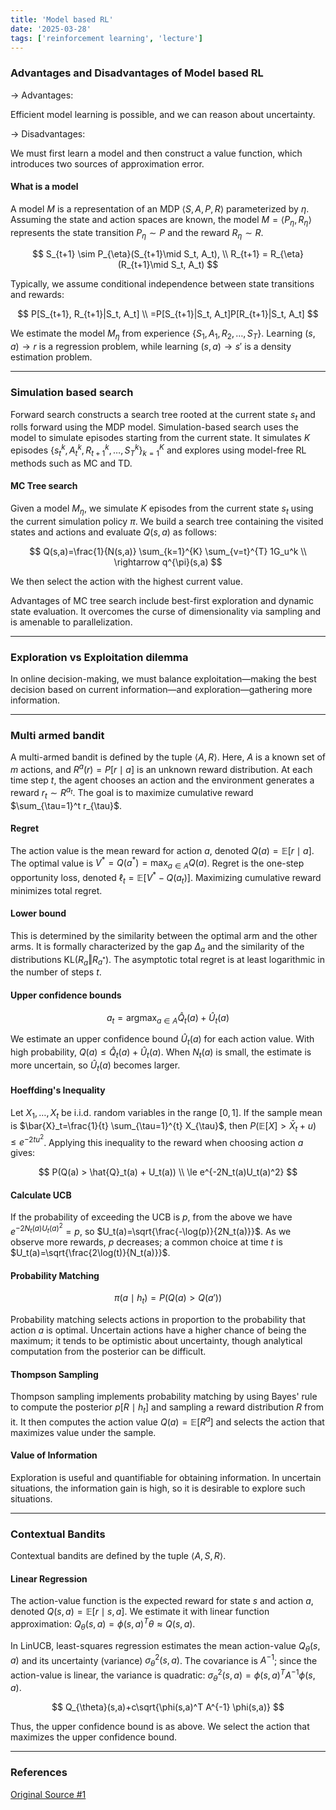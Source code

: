 ```yaml
---
title: 'Model based RL'
date: '2025-03-28'
tags: ['reinforcement learning', 'lecture']
---
```


### Advantages and Disadvantages of Model based RL

→ Advantages:

Efficient model learning is possible, and we can reason about uncertainty.

→ Disadvantages:

We must first learn a model and then construct a value function, which introduces two sources of approximation error.

#### What is a model

A model $M$ is a representation of an MDP $\langle S, A, P, R\rangle$ parameterized by $\eta$. Assuming the state and action spaces are known, the model $M=\langle P_{\eta}, R_{\eta}\rangle$ represents the state transition $P_{\eta} \sim P$ and the reward $R_{\eta} \sim R$.

$$
S_{t+1} \sim P_{\eta}(S_{t+1}\mid S_t, A_t), \\
R_{t+1} = R_{\eta}(R_{t+1}\mid S_t, A_t)
$$

Typically, we assume conditional independence between state transitions and rewards:

$$
P[S_{t+1}, R_{t+1}|S_t, A_t] \\
=P[S_{t+1}|S_t, A_t]P[R_{t+1}|S_t, A_t]
$$

We estimate the model $M_{\eta}$ from experience $\{S_1, A_1, R_2, \dots, S_T\}$. Learning $(s,a) \to r$ is a regression problem, while learning $(s,a) \to s'$ is a density estimation problem.

---

### Simulation based search

Forward search constructs a search tree rooted at the current state $s_t$ and rolls forward using the MDP model. Simulation-based search uses the model to simulate episodes starting from the current state. It simulates $K$ episodes $\{s_t^k, A_t^k, R_{t+1}^k, \dots, S_T^k\}_{k=1}^K$ and explores using model-free RL methods such as MC and TD.

#### MC Tree search

Given a model $M_{\eta}$, we simulate $K$ episodes from the current state $s_t$ using the current simulation policy $\pi$. We build a search tree containing the visited states and actions and evaluate $Q(s,a)$ as follows:

$$
Q(s,a)=\frac{1}{N(s,a)} \sum_{k=1}^{K} \sum_{v=t}^{T} 1G_u^k \\
\rightarrow q^{\pi}(s,a)
$$

We then select the action with the highest current value.

Advantages of MC tree search include best-first exploration and dynamic state evaluation. It overcomes the curse of dimensionality via sampling and is amenable to parallelization.

---

### Exploration vs Exploitation dilemma

In online decision-making, we must balance exploitation—making the best decision based on current information—and exploration—gathering more information.

---

### Multi armed bandit

A multi-armed bandit is defined by the tuple $\langle A, R\rangle$. Here, $A$ is a known set of $m$ actions, and $R^a(r) = P[r\mid a]$ is an unknown reward distribution. At each time step $t$, the agent chooses an action and the environment generates a reward $r_t \sim R^{a_t}$. The goal is to maximize cumulative reward $\sum_{\tau=1}^t r_{\tau}$.

#### Regret

The action value is the mean reward for action $a$, denoted $Q(a)=\mathbb{E}[r\mid a]$. The optimal value is $V^* = Q(a^*) = \max_{a \in A} Q(a)$. Regret is the one-step opportunity loss, denoted $\ell_t = \mathbb{E}[V^* - Q(a_t)]$. Maximizing cumulative reward minimizes total regret.

#### Lower bound

This is determined by the similarity between the optimal arm and the other arms. It is formally characterized by the gap $\Delta_a$ and the similarity of the distributions $\mathrm{KL}(R_a\Vert R_{a^*})$. The asymptotic total regret is at least logarithmic in the number of steps $t$.

#### Upper confidence bounds

$$
a_t=\operatorname*{argmax}_{a \in A} \hat{Q}_t(a)+\hat{U}_t(a)
$$

We estimate an upper confidence bound $\hat{U}_t(a)$ for each action value. With high probability, $Q(a) \le \hat{Q}_t(a) + \hat{U}_t(a)$. When $N_t(a)$ is small, the estimate is more uncertain, so $\hat{U}_t(a)$ becomes larger.

#### Hoeffding's Inequality

Let $X_1, \dots, X_t$ be i.i.d. random variables in the range $[0,1]$. If the sample mean is $\bar{X}_t=\frac{1}{t} \sum_{\tau=1}^{t} X_{\tau}$, then $P(\mathbb{E}[X] > \bar{X}_t + u) \le e^{-2tu^2}$. Applying this inequality to the reward when choosing action $a$ gives:

$$
P(Q(a) > \hat{Q}_t(a) + U_t(a)) \\
\le e^{-2N_t(a)U_t(a)^2}
$$

#### Calculate UCB

If the probability of exceeding the UCB is $p$, from the above we have $e^{-2N_t(a)U_t(a)^2}=p$, so $U_t(a)=\sqrt{\frac{-\log(p)}{2N_t(a)}}$. As we observe more rewards, $p$ decreases; a common choice at time $t$ is $U_t(a)=\sqrt{\frac{2\log(t)}{N_t(a)}}$.

#### Probability Matching

$$
\pi(a\mid h_t)=P\big(Q(a) > Q(a')\big)
$$

Probability matching selects actions in proportion to the probability that action $a$ is optimal. Uncertain actions have a higher chance of being the maximum; it tends to be optimistic about uncertainty, though analytical computation from the posterior can be difficult.

#### Thompson Sampling

Thompson sampling implements probability matching by using Bayes' rule to compute the posterior $p[R\mid h_t]$ and sampling a reward distribution $R$ from it. It then computes the action value $Q(a)=\mathbb{E}[R^a]$ and selects the action that maximizes value under the sample.

#### Value of Information

Exploration is useful and quantifiable for obtaining information. In uncertain situations, the information gain is high, so it is desirable to explore such situations.

---

### Contextual Bandits

Contextual bandits are defined by the tuple $\langle A, S, R\rangle$.

#### Linear Regression

The action-value function is the expected reward for state $s$ and action $a$, denoted $Q(s,a)=\mathbb{E}[r\mid s,a]$. We estimate it with linear function approximation: $Q_{\theta}(s,a)= \phi(s,a)^T \theta \approx Q(s,a)$.

In LinUCB, least-squares regression estimates the mean action-value $Q_{\theta}(s,a)$ and its uncertainty (variance) $\sigma^2_{\theta}(s,a)$. The covariance is $A^{-1}$; since the action-value is linear, the variance is quadratic: $\sigma^2_{\theta}(s,a)=\phi(s,a)^T A^{-1} \phi(s,a)$.

$$
Q_{\theta}(s,a)+c\sqrt{\phi(s,a)^T A^{-1} \phi(s,a)}
$$

Thus, the upper confidence bound is as above. We select the action that maximizes the upper confidence bound.

---

### References

[Original Source #1](https://davidstarsilver.wordpress.com/wp-content/uploads/2025/04/lecture-9-exploration-and-exploitation.pdf)


